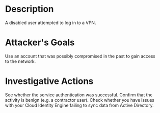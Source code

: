# Description
A disabled user attempted to log in to a VPN.
# Attacker's Goals
Use an account that was possibly compromised in the past to gain access to the network.
# Investigative Actions
See whether the service authentication was successful.
Confirm that the activity is benign (e.g. a contractor user).
Check whether you have issues with your Cloud Identity Engine failing to sync data from Active Directory.
